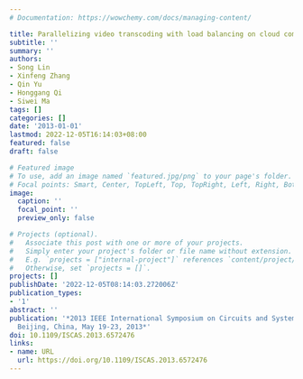 ```yaml
---
# Documentation: https://wowchemy.com/docs/managing-content/

title: Parallelizing video transcoding with load balancing on cloud computing
subtitle: ''
summary: ''
authors:
- Song Lin
- Xinfeng Zhang
- Qin Yu
- Honggang Qi
- Siwei Ma
tags: []
categories: []
date: '2013-01-01'
lastmod: 2022-12-05T16:14:03+08:00
featured: false
draft: false

# Featured image
# To use, add an image named `featured.jpg/png` to your page's folder.
# Focal points: Smart, Center, TopLeft, Top, TopRight, Left, Right, BottomLeft, Bottom, BottomRight.
image:
  caption: ''
  focal_point: ''
  preview_only: false

# Projects (optional).
#   Associate this post with one or more of your projects.
#   Simply enter your project's folder or file name without extension.
#   E.g. `projects = ["internal-project"]` references `content/project/deep-learning/index.md`.
#   Otherwise, set `projects = []`.
projects: []
publishDate: '2022-12-05T08:14:03.272006Z'
publication_types:
- '1'
abstract: ''
publication: '*2013 IEEE International Symposium on Circuits and Systems (ISCAS2013),
  Beijing, China, May 19-23, 2013*'
doi: 10.1109/ISCAS.2013.6572476
links:
- name: URL
  url: https://doi.org/10.1109/ISCAS.2013.6572476
---
```

